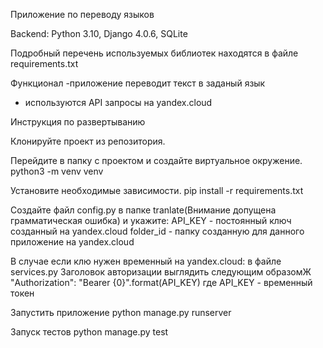 Приложение по переводу языков

Backend:
Python 3.10, Django 4.0.6, SQLite

Подробный перечень используемых библиотек находятся в файле requirements.txt

Функционал
 -приложение переводит текст в заданый язык
 - используются API запросы на yandex.cloud

Инструкция по развертыванию

Клонируйте проект из репозитория.

Перейдите в папку с проектом и создайте виртуальное окружение.
   python3 -m venv venv

Установите необходимые зависимости.
    pip install -r requirements.txt

Создайте файл config.py в папке tranlate(Внимание допущена грамматическая ошибка) и укажите:
    API_KEY - постоянный ключ созданный на yandex.cloud
    folder_id - папку созданную для данного приложение на yandex.cloud

В случае если клю нужен временный на yandex.cloud:
    в файле services.py Заголовок авторизации выглядить следующим образомЖ
     "Authorization": "Bearer {0}".format(API_KEY)
      где API_KEY - временный токен
    
Запустить приложение
    python manage.py runserver

Запуск тестов
    python manage.py test